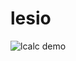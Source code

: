 # lesio

![lcalc demo](https://user-images.githubusercontent.com/46485459/159078794-b08e6505-dce3-4e20-b0ba-27059fc38f4c.png)
